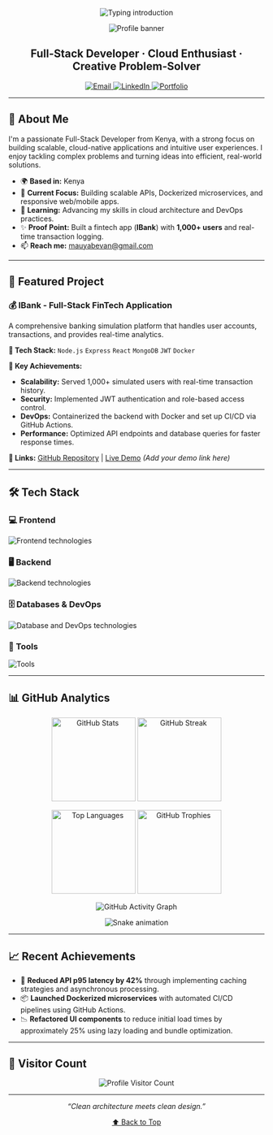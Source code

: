 <!-- Animated Typing Intro -->
<p align="center">
  <img src="https://readme-typing-svg.herokuapp.com?font=Fira+Code&pause=1000&color=00BFFF&center=true&width=435&lines=Hey+There!+I'm+Mauyaa;Full‑Stack+Dev+%7C+Cloud+Enthusiast;Coding+is+my+craft" alt="Typing introduction" />
</p>

<!-- Profile Banner -->
<p align="center">
  <img src="https://capsule-render.vercel.app/api?type=waving&color=0a192f&height=200&section=header&text=Welcome+to+My+Profile&fontColor=ffffff&fontSize=40&animation=fadeIn" alt="Profile banner" />
</p>

<h2 align="center">Full‑Stack Developer · Cloud Enthusiast · Creative Problem‑Solver</h2>

<!-- Social Badges -->
<p align="center">
  <a href="mailto:mauyabevan@gmail.com">
    <img src="https://img.shields.io/badge/Email-mauyabevan%40gmail.com-informational?style=for-the-badge&logo=gmail&logoColor=white" alt="Email" />
  </a>
  <a href="https://www.linkedin.com/in/bevan-mauya-a255a525a/" target="_blank">
    <img src="https://img.shields.io/badge/LinkedIn-Bevan%20Mauya-blue?style=for-the-badge&logo=linkedin&logoColor=white" alt="LinkedIn" />
  </a>
  <a href="https://github.com/mauyaa?tab=repositories" target="_blank">
    <img src="https://img.shields.io/badge/Portfolio-My%20Projects-green?style=for-the-badge&logo=github&logoColor=white" alt="Portfolio" />
  </a>
</p>

---

## 👋 About Me

I'm a passionate Full-Stack Developer from Kenya, with a strong focus on building scalable, cloud-native applications and intuitive user experiences. I enjoy tackling complex problems and turning ideas into efficient, real-world solutions.

- 🌍 **Based in:** Kenya
- 💼 **Current Focus:** Building scalable APIs, Dockerized microservices, and responsive web/mobile apps.
- 🌱 **Learning:** Advancing my skills in cloud architecture and DevOps practices.
- ✨ **Proof Point:** Built a fintech app (**IBank**) with **1,000+ users** and real-time transaction logging.
- 📫 **Reach me:** [mauyabevan@gmail.com](mailto:mauyabevan@gmail.com)

---

## 🚀 Featured Project

### 💰 IBank - Full-Stack FinTech Application
A comprehensive banking simulation platform that handles user accounts, transactions, and provides real-time analytics.

**🔧 Tech Stack:** `Node.js` `Express` `React` `MongoDB` `JWT` `Docker`

**🎯 Key Achievements:**
- **Scalability:** Served 1,000+ simulated users with real-time transaction history.
- **Security:** Implemented JWT authentication and role-based access control.
- **DevOps:** Containerized the backend with Docker and set up CI/CD via GitHub Actions.
- **Performance:** Optimized API endpoints and database queries for faster response times.

**🔗 Links:** [GitHub Repository](https://github.com/mauyaa/IBank) | [Live Demo](#) *(Add your demo link here)*

---

## 🛠️ Tech Stack

### 💻 Frontend
<p>
  <img src="https://skillicons.dev/icons?i=html,css,js,ts,react,tailwind" alt="Frontend technologies" />
</p>

### 🖥️ Backend
<p>
  <img src="https://skillicons.dev/icons?i=nodejs,express,python,go,django" alt="Backend technologies" />
</p>

### 🗄️ Databases & DevOps
<p>
  <img src="https://skillicons.dev/icons?i=mongodb,postgres,docker,linux,githubactions" alt="Database and DevOps technologies" />
</p>

### 🔧 Tools
<p>
  <img src="https://skillicons.dev/icons?i=git,vscode,figma" alt="Tools" />
</p>

---

## 📊 GitHub Analytics

<!-- GitHub Stats and Streak -->
<p align="center">
  <img src="https://github-readme-stats.vercel.app/api?username=mauyaa&show_icons=true&theme=github_dark" alt="GitHub Stats" height="165" />
  <img src="https://github-readme-streak-stats.herokuapp.com/?user=mauyaa&theme=github-dark-blue" alt="GitHub Streak" height="165" />
</p>

<!-- Top Languages and Trophy -->
<p align="center">
  <img src="https://github-readme-stats.vercel.app/api/top-langs/?username=mauyaa&layout=compact&theme=github_dark" alt="Top Languages" height="165" />
  <img src="https://github-profile-trophy.vercel.app/?username=mauyaa&theme=darkhub&no-frame=true&row=1&column=6" alt="GitHub Trophies" height="165" />
</p>

<!-- GitHub Activity Graph -->
<p align="center">
  <img src="https://github-readme-activity-graph.vercel.app/graph?username=mauyaa&theme=github-dark" alt="GitHub Activity Graph" />
</p>

<!-- Snake Animation -->
<p align="center">
  <img src="https://raw.githubusercontent.com/mauyaa/mauyaa/output/github-contribution-grid-snake.svg" alt="Snake animation" />
</p>

---

## 📈 Recent Achievements

- 🔄 **Reduced API p95 latency by 42%** through implementing caching strategies and asynchronous processing.
- 📦 **Launched Dockerized microservices** with automated CI/CD pipelines using GitHub Actions.
- 📉 **Refactored UI components** to reduce initial load times by approximately 25% using lazy loading and bundle optimization.

---

## 👀 Visitor Count

<p align="center">
  <img src="https://profile-counter.glitch.me/mauyaa/count.svg" alt="Profile Visitor Count" />
</p>

---

<p align="center">
  <i>“Clean architecture meets clean design.”</i>
</p>

<p align="center">
  <a href="#top">⬆️ Back to Top</a>
</p>
